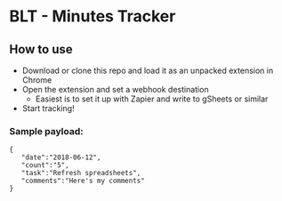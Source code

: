 <h1>BLT - Minutes Tracker</h1>

<h2>How to use</h2>

* Download or clone this repo and load it as an unpacked extension in Chrome
* Open the extension and set a webhook destination
  * Easiest is to set it up with Zapier and write to gSheets or similar
* Start tracking!

<h3>Sample payload:</h3>

```
{
   "date":"2018-06-12",
   "count":"5",
   "task":"Refresh spreadsheets",
   "comments":"Here's my comments"
}
```
